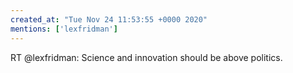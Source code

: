 ```yaml
---
created_at: "Tue Nov 24 11:53:55 +0000 2020"
mentions: ['lexfridman']
---
```


RT @lexfridman: Science and innovation should be above politics.